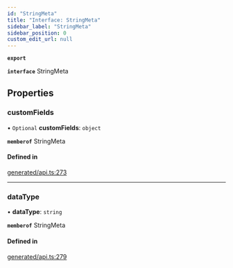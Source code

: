 ```yaml
---
id: "StringMeta"
title: "Interface: StringMeta"
sidebar_label: "StringMeta"
sidebar_position: 0
custom_edit_url: null
---
```


**`export`**

**`interface`** StringMeta

## Properties

### customFields

• `Optional` **customFields**: `object`

**`memberof`** StringMeta

#### Defined in

[generated/api.ts:273](https://github.com/refinery-labs/lunasec-monorepo/blob/caaad15/js/sdks/packages/tokenizer-sdk/src/generated/api.ts#L273)

___

### dataType

• **dataType**: `string`

**`memberof`** StringMeta

#### Defined in

[generated/api.ts:279](https://github.com/refinery-labs/lunasec-monorepo/blob/caaad15/js/sdks/packages/tokenizer-sdk/src/generated/api.ts#L279)
